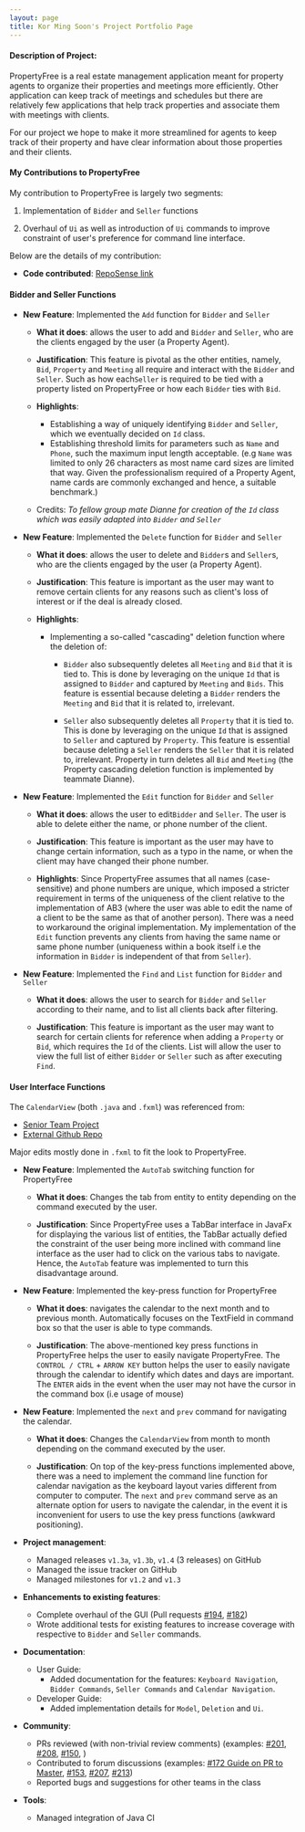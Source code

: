 ```yaml
---
layout: page
title: Kor Ming Soon's Project Portfolio Page
---
```


#### Description of Project:

PropertyFree is a real estate management application meant for property agents to organize their properties and meetings more efficiently.
Other application can keep track of meetings and schedules but there are relatively few applications that help track properties 
and associate them with meetings with clients.  

For our project we hope to make it more streamlined for agents to keep track of their property and have clear information about those properties
and their clients.  

#### My Contributions to PropertyFree

My contribution to PropertyFree is largely two segments:
1. Implementation of `Bidder` and `Seller` functions

2. Overhaul of `Ui` as well as introduction of `Ui` commands to improve constraint of user's preference for command line interface.

Below are the details of my contribution:
* **Code contributed**: 
[RepoSense link](https://nus-cs2103-ay2021s1.github.io/tp-dashboard/#breakdown=true&search=kormingsoon&sort=groupTitle&sortWithin=title&since=2020-08-14&timeframe=commit&mergegroup=&groupSelect=groupByRepos&checkedFileTypes=docs~functional-code~test-code~other)

#### Bidder and Seller Functions
* **New Feature**: Implemented the `Add` function for `Bidder` and `Seller`
  * **What it does**: allows the user to add and `Bidder` and `Seller`, who are the clients engaged by the user (a Property Agent).
  
  * **Justification**: This feature is pivotal as the other entities, namely, `Bid`, `Property` and `Meeting` all require and interact
  with the `Bidder` and `Seller`. Such as how each`Seller` is required to be tied with a property listed on PropertyFree 
  or how each `Bidder` ties with `Bid`. 
  
  * **Highlights**: 
    - Establishing a way of uniquely identifying `Bidder` and `Seller`, which we eventually decided on `Id` class.
    - Establishing threshold limits for parameters such as `Name` and `Phone`, such the maximum input length acceptable. (e.g `Name` was limited
    to only 26 characters as most name card sizes are limited that way. Given the professionalism required of a Property Agent, 
    name cards are commonly exchanged and hence, a suitable benchmark.)
  * Credits: *To fellow group mate Dianne for creation of the `Id` class which was easily adapted into `Bidder` and `Seller`*

* **New Feature**: Implemented the `Delete` function for `Bidder` and `Seller`
  * **What it does**: allows the user to delete and `Bidder`s and `Seller`s, who are the clients engaged by the user (a Property Agent).
  
  * **Justification**: This feature is important as the user may want to remove certain clients for any reasons such as client's loss of 
  interest or if the deal is already closed. 
  
  * **Highlights**: 
    - Implementing a so-called "cascading" deletion function where the deletion of:
        - `Bidder` also subsequently deletes all `Meeting` and `Bid` that it is tied to. This is done by leveraging on the unique `Id` that is assigned
        to `Bidder` and captured by `Meeting` and `Bids`. This feature is essential because deleting a `Bidder` renders the `Meeting` and `Bid` that it is related
        to, irrelevant.
        
        - `Seller` also subsequently deletes all `Property` that it is tied to. This is done by leveraging on the unique `Id` that is assigned 
        to `Seller` and captured by `Property`. This feature is essential because deleting a `Seller` renders the `Seller` that it is related
        to, irrelevant. Property in turn deletes all `Bid` and `Meeting` (the Property cascading deletion function is implemented by teammate Dianne).

* **New Feature**: Implemented the `Edit` function for `Bidder` and `Seller`
  * **What it does**: allows the user to edit`Bidder` and `Seller`. The user is able to delete either the name, or phone number of the client.
  
  * **Justification**: This feature is important as the user may have to change certain information, 
  such as a typo in the name, or when the client may have changed their phone number. 
  
  * **Highlights**:
  Since PropertyFree assumes that all names (case-sensitive) and phone numbers are unique, which imposed a stricter requirement in terms of the uniqueness of the client 
  relative to the implementation of AB3 (where the user was able to edit the name of a client to be the same as that of another person). There was a need to workaround
  the original implementation. My implementation of the `Edit` function prevents any clients from having the same name or same phone number (uniqueness within a book itself i.e
  the information in `Bidder` is independent of that from `Seller`). 
  
* **New Feature**: Implemented the `Find` and `List` function for `Bidder` and `Seller`
  * **What it does**: allows the user to search for `Bidder` and `Seller` according to their name, and to list all clients back after filtering.
  
  * **Justification**: This feature is important as the user may want to search for certain clients for reference when 
  adding a `Property` or `Bid`, which requires the `Id` of the clients. List will allow the user to view the full list of either `Bidder` or `Seller`
  such as after executing `Find`.
  
#### User Interface Functions

The `CalendarView` (both `.java` and `.fxml`) was referenced from:
- [Senior Team Project](https://github.com/SirGoose3432/javafx-calendar/blob/master/src/FullCalendarView.java) 
- [External Github Repo](https://github.com/AY1920S2-CS2103T-T10-3/main/blob/master/src/main/java/seedu/saveit/ui/CalendarView.java)

Major edits mostly done in `.fxml` to fit the look to PropertyFree.

* **New Feature**: Implemented the `AutoTab` switching function for PropertyFree
  * **What it does**: Changes the tab from entity to entity depending on the command executed by the user.
  
  * **Justification**:  Since PropertyFree uses a TabBar interface in JavaFx for displaying the various list of entities,
  the TabBar actually defied the constraint of the user being more inclined with command line interface as the user had to click
  on the various tabs to navigate. Hence, the `AutoTab` feature was implemented to turn this disadvantage around.  
* **New Feature**: Implemented the key-press function for PropertyFree
  * **What it does**:  navigates the calendar to the next month and to previous month. Automatically focuses on the TextField in 
    command box so that the user is able to type commands.
  
  * **Justification**: The above-mentioned key press functions in PropertyFree helps the user to easily navigate PropertyFree.
  The `CONTROL / CTRL` + `ARROW KEY` button helps the user to easily navigate through the calendar to identify which dates and days are important.
  The `ENTER` aids in the event when the user may not have the cursor in the command box (i.e usage of mouse)

* **New Feature**: Implemented the `next` and `prev` command for navigating the calendar.
  * **What it does**: Changes the `CalendarView` from month to month depending on the command executed by the user.
  
  * **Justification**: On top of the key-press functions implemented above, there was a need to implement the command line function for calendar navigation
  as the keyboard layout varies different from computer to computer. The `next` and `prev` command serve as an alternate option for users
  to navigate the calendar, in the event it is inconvenient for users to use the key press functions (awkward positioning).
  
* **Project management**:
  * Managed releases `v1.3a`, `v1.3b`, `v1.4` (3 releases) on GitHub
  * Managed the issue tracker on GitHub
  * Managed milestones for `v1.2` and `v1.3`

* **Enhancements to existing features**:
  * Complete overhaul of the GUI (Pull requests [\#194](https://github.com/AY2021S1-CS2103-W14-1/tp/pull/194), [\#182](https://github.com/AY2021S1-CS2103-W14-1/tp/pull/182))
  * Wrote additional tests for existing features to increase coverage with respective to `Bidder` and `Seller` commands.

* **Documentation**:
  * User Guide:
    * Added documentation for the features:
      `Keyboard Navigation`, `Bidder Commands`, `Seller Commands` and `Calendar Navigation`.
  * Developer Guide:
    * Added implementation details for `Model`, `Deletion` and `Ui`.

* **Community**:
  * PRs reviewed (with non-trivial review comments) (examples:
  [\#201](https://github.com/AY2021S1-CS2103-W14-1/tp/pull/201),
  [\#208](https://github.com/AY2021S1-CS2103-W14-1/tp/pull/208),
  [\#150](https://github.com/AY2021S1-CS2103-W14-1/tp/pull/150),
  )
  * Contributed to forum discussions (examples: 
  [\#172 Guide on PR to Master](https://github.com/nus-cs2103-AY2021S1/forum/issues/172), 
  [\#153](https://github.com/nus-cs2103-AY2021S1/forum/issues/153), 
  [\#207](https://github.com/nus-cs2103-AY2021S1/forum/issues/207),
  [\#213](https://github.com/nus-cs2103-AY2021S1/forum/issues/213))
  * Reported bugs and suggestions for other teams in the class 

* **Tools**:
  * Managed integration of Java CI 


